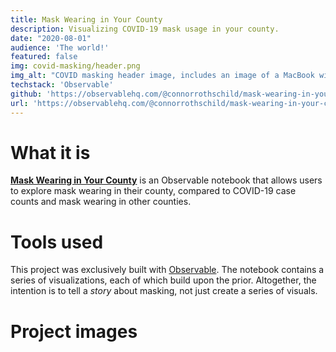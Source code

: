 ```yaml
---
title: Mask Wearing in Your County
description: Visualizing COVID-19 mask usage in your county.
date: "2020-08-01"
audience: 'The world!'
featured: false
img: covid-masking/header.png
img_alt: "COVID masking header image, includes an image of a MacBook with the application open."
techstack: 'Observable'
github: 'https://observablehq.com/@connorrothschild/mask-wearing-in-your-county'
url: 'https://observablehq.com/@connorrothschild/mask-wearing-in-your-county'
---
```


[<InlineImage :clickable=false src="projects/covid-masking/header.png" alt="Header"></InlineImage>](https://observablehq.com/@connorrothschild/mask-wearing-in-your-county)

# What it is

[**Mask Wearing in Your County**](https://observablehq.com/@connorrothschild/mask-wearing-in-your-county) is an Observable notebook that allows users to explore mask wearing in their county, compared to COVID-19 case counts and mask wearing in other counties.

# Tools used

This project was exclusively built with [Observable](https://observablehq.com/). The notebook contains a series of visualizations, each of which build upon the prior. Altogether, the intention is to tell a *story* about masking, not just create a series of visuals.

# Project images

<InlineImage src="projects/covid-masking/mac-1.png" alt="Project image for 'Mask Wearing in Your County'" width="100%"></InlineImage>

<InlineImage src="projects/covid-masking/mac-2.png" alt="Project image for 'Mask Wearing in Your County'" width="32%"></InlineImage>
<InlineImage src="projects/covid-masking/mac-3.png" alt="Project image for 'Mask Wearing in Your County'" width="32%"></InlineImage>
<InlineImage src="projects/covid-masking/mac-4.png" alt="Project image for 'Mask Wearing in Your County'" width="32%"></InlineImage>

<InlineImage src="projects/covid-masking/phone-1.png" alt="Project image for 'Mask Wearing in Your County'" width="48%"></InlineImage>
<InlineImage src="projects/covid-masking/phone-2.png" alt="Project image for 'Mask Wearing in Your County'" width="48%"></InlineImage>

<InlineImage src="projects/covid-masking/mac-5.png" alt="Project image for 'Mask Wearing in Your County'" width="74%"></InlineImage>
<InlineImage src="projects/covid-masking/phone-3.png" alt="Project image for 'Mask Wearing in Your County'" width="24%"></InlineImage>
